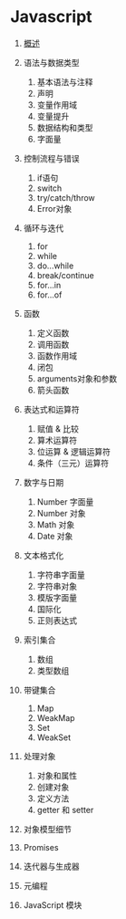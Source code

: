 # Javascript

1. [概述](01.md)
1. 语法与数据类型
    1. 基本语法与注释
    1. 声明
    1. 变量作用域
    1. 变量提升
    1. 数据结构和类型
    1. 字面量
1. 控制流程与错误
    1. if语句
    2. switch
    3. try/catch/throw
    4. Error对象
1. 循环与迭代
    1. for
    1. while
    1. do...while
    1. break/continue
    1. for...in
    1. for...of
1. 函数
    1. 定义函数
    1. 调用函数
    1. 函数作用域
    1. 闭包
    1. arguments对象和参数
    1. 箭头函数
1. 表达式和运算符
    1. 赋值 & 比较
    1. 算术运算符
    1. 位运算 & 逻辑运算符
    1. 条件（三元）运算符
1. 数字与日期
    1. Number 字面量
    1. Number 对象
    1. Math 对象
    1. Date 对象
1. 文本格式化
    1. 字符串字面量
    1. 字符串对象
    1. 模版字面量
    1. 国际化
    1. 正则表达式
1. 索引集合
    1. 数组
    1. 类型数组
1. 带键集合
    1. Map
    1. WeakMap
    1. Set
    1. WeakSet
1. 处理对象
    1. 对象和属性
    1. 创建对象
    1. 定义方法
    1. getter 和 setter
1. 对象模型细节
    
1. Promises
1. 迭代器与生成器
1. 元编程
1. JavaScript 模块


